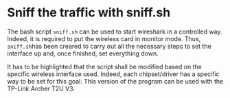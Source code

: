 # Sniff the traffic with sniff.sh
The bash script `sniff.sh` can be used to start wireshark in a controlled way. Indeed, it is required to put the wireless card in monitor mode.
Thus, `sniff.sh`has been creared to carry out all the necessary steps to set the interface up and, once finished, set everything down.

It has to be highlighted that the script shall be modified based on the specific wireless interface used. Indeed, each chipset/driver
has a specific way to be set for this goal. This version of the program can be used with the TP-Link Archer T2U V3.
